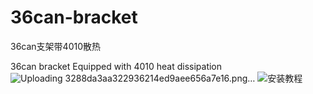 # 36can-bracket
36can支架带4010散热


36can bracket Equipped with 4010 heat dissipation
![Uploading 3288da3aa322936214ed9aee656a7e16.png…]()
![安装教程](https://github.com/user-attachments/assets/850574a7-901a-4e1f-bed4-65a8d6ad81e9)
